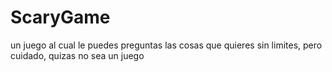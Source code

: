 # ScaryGame

un juego al cual le puedes preguntas las cosas que quieres sin limites, pero cuidado, quizas no sea un juego
